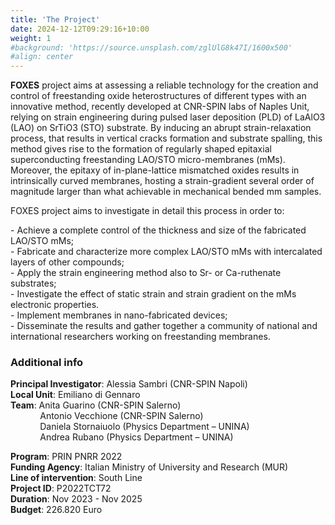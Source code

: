 ```yaml
---
title: 'The Project'
date: 2024-12-12T09:29:16+10:00
weight: 1
#background: 'https://source.unsplash.com/zglUlG8k47I/1600x500'
#align: center
---
```


**FOXES** project aims at assessing a reliable technology for
the creation and control of freestanding oxide heterostructures of different types with an innovative method, recently developed at CNR-SPIN labs of Naples Unit, relying on strain engineering during pulsed laser deposition (PLD) of LaAlO3 (LAO) on SrTiO3 (STO) substrate. By inducing an abrupt strain-relaxation process, that results in vertical cracks formation and substrate spalling, this method gives rise to the formation of regularly shaped epitaxial superconducting freestanding LAO/STO micro-membranes (mMs). Moreover, the epitaxy of in-plane-lattice mismatched oxides results in intrinsically curved membranes, hosting a strain-gradient several order of magnitude larger than what achievable in mechanical bended mm samples.

FOXES project aims to investigate in detail this process in order to:

\- Achieve a complete control of the thickness and size of the fabricated LAO/STO mMs; \
\- Fabricate and characterize more complex LAO/STO mMs with intercalated layers of other compounds; \
\- Apply the strain engineering method also to Sr- or Ca-ruthenate substrates; \
\- Investigate the effect of static strain and strain gradient on the mMs electronic properties. \
\- Implement membranes in nano-fabricated devices; \
\- Disseminate the results and gather together a community of national and international researchers working on freestanding membranes.

### Additional info
**Principal Investigator**: Alessia Sambri (CNR-SPIN Napoli) \
**Local Unit**: Emiliano di Gennaro \
**Team**: Anita Guarino (CNR-SPIN Salerno) \
    &nbsp;&nbsp;&nbsp;&nbsp;&nbsp;&nbsp;&nbsp;&nbsp;&nbsp;&nbsp;&nbsp; Antonio Vecchione (CNR-SPIN Salerno) \
    &nbsp;&nbsp;&nbsp;&nbsp;&nbsp;&nbsp;&nbsp;&nbsp;&nbsp;&nbsp;&nbsp; Daniela Stornaiuolo (Physics Department – UNINA) \
    &nbsp;&nbsp;&nbsp;&nbsp;&nbsp;&nbsp;&nbsp;&nbsp;&nbsp;&nbsp;&nbsp; Andrea Rubano (Physics Department – UNINA)

**Program**: PRIN PNRR 2022 \
**Funding Agency**: Italian Ministry of University and Research (MUR) \
**Line of intervention**: South Line \
**Project ID**: P2022TCT72 \
**Duration**: Nov 2023 - Nov 2025 \
**Budget**: 226.820 Euro 